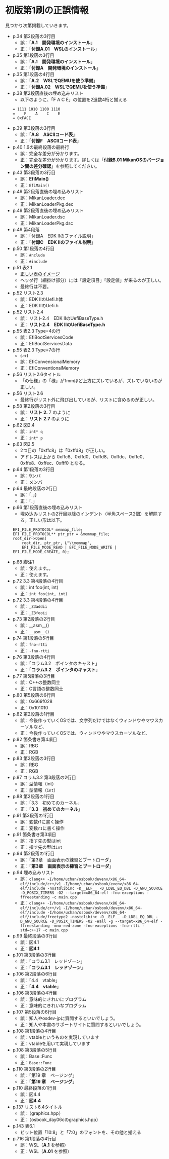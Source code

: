 # 初版第1刷の正誤情報

見つかり次第掲載していきます。

- p.34 第2段落の3行目
    - 誤：「**A.1　開発環境のインストール**」
    - 正：「**付録A.01　WSLのインストール**」
- p.35 第1段落の3行目
    - 誤：「**A.1　開発環境のインストール**」
    - 正：「**付録A　開発環境のインストール**」
- p.35 第1段落の4行目
    - 誤：「**A.2　WSLでQEMUを使う準備**」
    - 正：「**付録A.02　WSLでQEMUを使う準備**」
- p.38 第2段落直後の埋め込みリスト
   - 以下のように、「F A C E」の位置を2進数4桁と揃える
    ```
    = 1111 1010 1100 1110
    =    F    A    C    E
    = 0xFACE
    ```
- p.39 第3段落の3行目
    - 誤：「**A.8　ASCIIコード表**」
    - 正：「**付録F　ASCIIコード表**」
- p.40 1.6の最終段落の最終行
    - 誤：完全な差分が分かります。
    - 正：完全な差分が分かります。詳しくは「**付録B.01 MikanOSのバージョン間の差分確認**」を参照してください。
- p.43 第3段落の3行目
    - 誤：**EfiMain()**
    - 正：`EfiMain()`
- p.49 第2段落直後の埋め込みリスト
    - 誤：MikanLoader.dec
    - 正：MikanLoaderPkg.dec
- p.49 第2段落直後の埋め込みリスト
    - 誤：MikanLoader.dsc
    - 正：MikanLoaderPkg.dsc
- p.49 第4段落
    - 誤：「付録A　EDK IIのファイル説明」
    - 正：「**付録C　EDK IIのファイル説明**」
- p.50 第1段落の4行目
    - 誤：`#nclude`
    - 正：`#include`
- p.51 表2.1
    - [正しい表のイメージ](https://github.com/uchan-nos/os-from-zero/issues/3#issuecomment-803728531)
    - ヘッダ行（網掛け部分）には「設定項目」「設定値」が来るのが正しい。
    - 最終行は不要。
- p.52 リスト2.3
    - 誤：EDK IIのUefi.h体
    - 正：EDK IIのUefi.h
- p.52 リスト2.4
    - 誤：リスト2.4　EDK IIのUefiBaseType.h
    - 正：**リスト2.4　EDK IIのUefiBaseType.h**
- p.55 表2.3 Type=4の行
    - 誤：EfiBootServicesCode
    - 正：EfiBootServicesData
- p.55 表2.3 Type=7の行
    - s→t
    - 誤：EfiConvensionalMemory
    - 正：EfiConventionalMemory
- p.56 リスト2.6タイトル
    - 「の仕様」の「様」が1mmほど上方にズレているが、ズレていないのが正しい。
- p.56 リスト2.6
    - 最終行がリスト外に飛び出しているが、リストに含めるのが正しい。
- p.58 第2段落の3行目
    - 誤：**リスト 2.** 7 のように
    - 正：**リスト 2.7** のように
- p.62 図2.4
    - 誤：`int* q`
    - 正：`int* p`
- p.63 図2.5
    - 2つ目の「0xffc8」は「0xffd8」が正しい。
    - アドレスは上から 0xffc8、0xffd0、0xffd8、0xffdc、0xffe0、0xffe8、0xffec、0xfff0 となる。
- p.64 第1段落の3行目
    - 誤：9ンバ
    - 正：メンバ
- p.64 最終段落の2行目
    - 誤：「.」}
    - 正：「.」
- p.66 第1段落直後の埋め込みリスト
    - 埋め込みリストの2行目以降のインデント（半角スペース2個）を解除する。正しい形は以下。
    ```
    EFI_FILE_PROTOCOL* memmap_file;
    EFI_FILE_PROTOCOL** ptr_ptr = &memmap_file;
    root_dir->Open(
        root_dir, ptr_ptr, L"\\memmap",
        EFI_FILE_MODE_READ | EFI_FILE_MODE_WRITE | EFI_FILE_MODE_CREATE, 0);
    ```
- p.68 脚注1
    - 誤：使えます。。
    - 正：使えます。
- p.72 3.3 第4段落の4行目
    - 誤：int foo(int, int)
    - 正：`int foo(int, int)`
- p.72 3.3 第4段落の4行目
    - 誤：`_Z3addii`
    - 正：`_Z3fooii`
- p.73 第2段落の2行目
    - 誤：\_\_asm\_\_()
    - 正：`__asm__()`
- p.74 第1段落の5行目
    - 誤：`fno-rtti`
    - 正：`-fno-rtti`
- p.76 第3段落の4行目
    - 誤：「コラム3.2　ポインタのキャスト」
    - 正：「**コラム3.2　ポインタのキャスト**」
- p.77 第5段落の3行目
    - 誤：C++の整数同士
    - 正：C言語の整数同士
- p.80 第5段落の6行目
    - 誤：0x669f028
    - 正：0x101010
- p.82 第2段落の1行目
    - 誤：今後作っていくOSでは、文字列だけではなくウィンドウやマウスカーソルなど、
    - 正：今後作っていくOSでは、ウィンドウやマウスカーソルなど、
- p.82 箇条書き第4項目
    - 誤：RBG
    - 正：RGB
- p.83 第2段落の3行目
    - 誤：RBG
    - 正：RGB
- p.87 コラム3.2 第3段落の2行目
    - 誤：型情報（int）
    - 正：型情報（`int`）
- p.88 第2段落の1行目
    - 誤：「3.3　初めてのカーネル」
    - 正：「**3.3　初めてのカーネル**」
- p.91 第3段落の1行目
    - 誤：変数r1に書く操作
    - 正：変数`r1`に書く操作
- p.91 箇条書き第3項目
    - 誤：指す先の型はint
    - 正：指す先の型は`int`
- p.94 第2段落の1行目
    - 誤：「第3章　画面表示の練習とブートローダ」
    - 正：「**第3章　画面表示の練習とブートローダ**」
- p.94 埋め込みリスト
    - 誤：`clang++ -I/home/uchan/osbook/devenv/x86_64-elf/include/c++/v1 -I/home/uchan/osbook/evenv/x86_64-elf/include -nostdlibinc -D__ELF__ -D_LDBL_EQ_DBL -D_GNU_SOURCE -D_POSIX_TIMERS -O2 --target=x86_64-elf -fno-exceptions -ffreestanding -c main.cpp`
    - 正：`clang++ -I/home/uchan/osbook/devenv/x86_64-elf/include/c++/v1 -I/home/uchan/osbook/devenv/x86_64-elf/include -I/home/uchan/osbook/devenv/x86_64-elf/include/freetype2 -nostdlibinc -D__ELF__ -D_LDBL_EQ_DBL -D_GNU_SOURCE -D_POSIX_TIMERS -O2 -Wall -g --target=x86_64-elf -ffreestanding -mno-red-zone -fno-exceptions -fno-rtti -std=c++17 -c main.cpp`
- p.99 最終段落の3行目
    - 誤：図4.1
    - 正：**図4.1**
- p.101 第3段落の3行目
    - 誤：「コラム3.1　レッドゾーン」
    - 正：「**コラム3.1　レッドゾーン**」
- p.106 第2段落の6行目
    - 誤：「4.4　vtable」
    - 正：「**4.4　vtable**」
- p.106 第3段落の4行目
    - 誤：意味的にきれいにプログラム
    - 正：意味的にきれいなプログラム
- p.107 第5段落の6行目
    - 誤：知人やosdev-jpに質問するといいでしょう。
    - 正：知人や本書のサポートサイトに質問するといいでしょう。
- p.108 第1段落の4行目
    - 誤：vtableというものを実現しています
    - 正：vtableを用いて実現しています
- p.108 第3段落の5行目
    - 誤：Base::Func
    - 正：`Base::Func`
- p.110 第3段落の2行目
    - 誤：「第19 章　ページング」
    - 正：「**第19 章　ページング**」
- p.110 最終段落の1行目
    - 誤：図4.4
    - 正：**図4.4**
- p.137 リスト6.4タイトル
    - 誤：（graphics.hpp）
    - 正：（osbook_day06cのgraphics.hpp）
- p.143 表6.1
    - ビット位置「10:8」と「7:0」のフォントを、その他と揃える
- p.716 第1段落の4行目
    - 誤：WSL（**A.1** を参照）
    - 正：WSL（**A.01** を参照）

